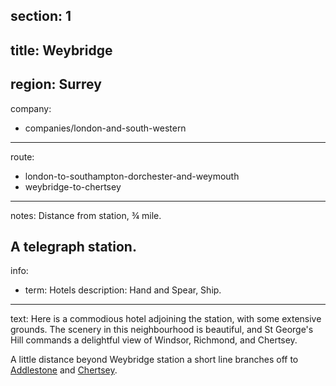 section: 1
----
title: Weybridge
----
region: Surrey
----
company:
- companies/london-and-south-western
----
route:
- london-to-southampton-dorchester-and-weymouth
- weybridge-to-chertsey
----
notes: Distance from station, ¾ mile.

A telegraph station.
----
info:
- term: Hotels
  description: Hand and Spear, Ship.
----
text: Here is a commodious hotel adjoining the station, with some extensive grounds. The scenery in this neighbourhood is beautiful, and St George's Hill commands a delightful view of Windsor, Richmond, and Chertsey.

A little distance beyond Weybridge station a short line branches off to [Addlestone](/stations/addlestone) and [Chertsey](/stations/chertsey).
